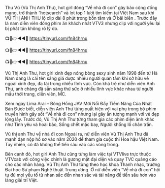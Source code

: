 Thu Vũ (Vũ Thị Anh Thư), hot girl đóng “Về nhà đi con” gây bão cộng đồng mạng, trở thành “hotsearch” và lọt top 1 lượt tìm kiếm tại Việt Nam sau khi VŨ THỊ ANH THU lộ clip dài 8 phút trong bồn tắm và Ở bãi biển . Trước đây là nam diễn viên đóng phim ăn khách nhất VTV3 nhưng clip với người yêu lại bị phát tán không rõ lý do.

📺📱👉◄◄🔴  https://tinyurl.com/fn84hrnu

📺📱👉◄◄🔴  https://tinyurl.com/fn84hrnu

📺📱👉◄◄🔴  https://tinyurl.com/fn84hrnu


Vũ Thị Anh Thư, hot girl xinh đẹp nóng bỏng sexy sinh năm 1998 đến từ Hà Nam đang là cái tên sáng giá được nhiều người quan tâm khi sở hữu vẻ ngoài xinh đẹp, đa tài trong nhiều lĩnh vực. Còn khá trẻ như diễn viên Anh Thư, anh chàng đã sẵn sàng thử sức ở nhiều lĩnh vực khác nhau từ người mẫu thời trang, diễn viên, MC.

Xem ngay   Lima Arai – Bóng Hồng JAV Mới Nổi Đầy Tiềm Năng Của Nhật Bản 
Được biết, diễn viên Anh Thư từng xuất hiện với vai phụ trong bộ phim truyền hình gây sốt “Về nhà đi con” nhưng lại gây ấn tượng mạnh với vẻ đẹp lộng lẫy. Trước đó, Vũ Thị Anh Thư từng tham gia các phim điện ảnh khác như Tình yêu và hoài bão, Sống chết mặc bay, Người khổng lồ chân trần.

Vũ thị anh Thư về nhà đi con
Ngoài ra, nữ diễn viên Vũ Thị Anh Thư đã mạnh dạn nộp hồ sơ vào năm 2020 để tham gia cuộc thi Hoa hậu Việt Nam. Tuy nhiên, cô đã không thể tiến sâu vào các vòng trong.

Bên cạnh đó, hot girl Anh Thư cũng từng làm việc tại VTVlive trực thuộc VTVcab với công việc chính là gương mặt đại diện và quay TVC quảng cáo cho các nhãn hàng. Vũ Thị Anh Thư từng theo học khoa Thanh nhạc, trường Đại học Sư phạm Nghệ thuật Trung ương. Ở nữ diễn viên “Về nhà đi con” hội tụ đủ mọi yếu tố từ nhan sắc đến nhan sắc và tài năng để tiến sâu hơn vào làng giải trí Việt.
